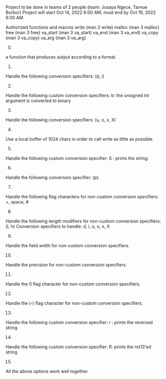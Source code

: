 Project to be done in teams of 2 people (team: Josaya Ngece, Tarnue Borbor)
Project will start Oct 14, 2022 6:00 AM, must end by Oct 19, 2022 6:00 AM

Authorized functions and macros
write (man 2 write)
malloc (man 3 malloc)
free (man 3 free)
va_start (man 3 va_start)
va_end (man 3 va_end)
va_copy (man 3 va_copy)
va_arg (man 3 va_arg)


0.
a function that produces output according to a format.


1.
Handle the following conversion specifiers: (d, i)

2.
Handle the following custom conversion specifiers:
b: the unsigned int argument is converted to binary

3.
Handle the following conversion specifiers: (u, o, x, X)

4.
Use a local buffer of 1024 chars in order to call write as little as possible.

5.
Handle the following custom conversion specifier:
S : prints the string.


6.
Handle the following conversion specifier: (p).


7.
Handle the following flag characters for non-custom conversion specifiers:
+, space, #


8.
Handle the following length modifiers for non-custom conversion specifiers: (l, h)
Conversion specifiers to handle: d, i, u, o, x, X


9.
Handle the field width for non-custom conversion specifiers.



10.
Handle the precision for non-custom conversion specifiers.


11.
Handle the 0 flag character for non-custom conversion specifiers.


12.
Handle the (-) flag character for non-custom conversion specifiers.


13.
Handle the following custom conversion specifier:
r : prints the reversed string


14.
Handle the following custom conversion specifier:
R: prints the rot13'ed string



15.
All the above options work well together.


